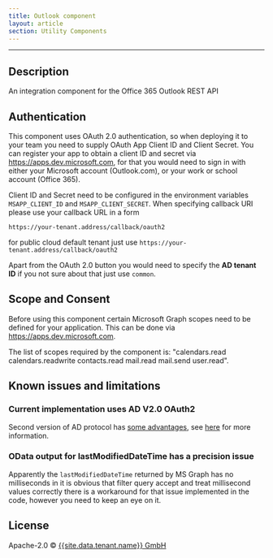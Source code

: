 ```yaml
---
title: Outlook component
layout: article
section: Utility Components
---
```

---
## Description

An integration component for the Office 365 Outlook REST API


## Authentication

This component uses OAuth 2.0 authentication, so when deploying it to
your team you need to supply OAuth App Client ID and Client Secret.
You can register your app to obtain a client ID and secret via
https://apps.dev.microsoft.com, for that you would need to sign in with
either your Microsoft account (Outlook.com), or your work or school account (Office 365).

Client ID and Secret need to be configured in the environment variables
```MSAPP_CLIENT_ID``` and ```MSAPP_CLIENT_SECRET```. When specifying
callback URI  please use your callback URL in a form

```
https://your-tenant.address/callback/oauth2
```

for public cloud default tenant just use ``https://your-tenant.address/callback/oauth2``

Apart from the OAuth 2.0 button you would need to specify the __AD tenant ID__
 if you not sure about that just use ``common``.

## Scope and Consent

Before using this component certain Microsoft Graph scopes need to be defined for your application.
This can be done via https://apps.dev.microsoft.com.

The list of scopes required by the component is: "calendars.read calendars.readwrite contacts.read mail.read mail.send user.read".

## Known issues and limitations

### Current implementation uses AD V2.0 OAuth2

Second version of AD protocol has [some advantages](https://azure.microsoft.com/en-us/documentation/articles/active-directory-v2-compare/), see [here](https://azure.microsoft.com/en-us/documentation/articles/active-directory-v2-limitations/) for more information.

### OData output for lastModifiedDateTime has a precision issue

Apparently the ``lastModifiedDateTime`` returned by MS Graph has no milliseconds
in it is obvious that filter query accept and treat millisecond values correctly
there is a workaround for that issue implemented in the code, however you need to
keep an eye on it.

## License

Apache-2.0 © [{{site.data.tenant.name}} GmbH](http://{{site.data.tenant.name}})
